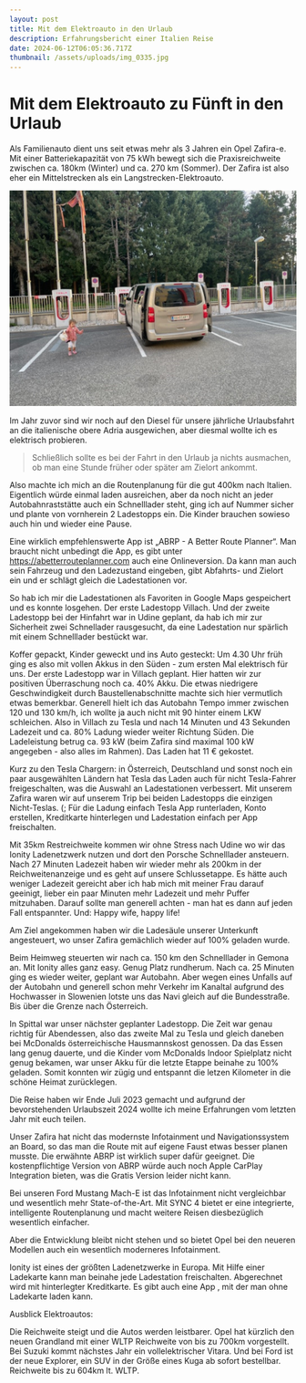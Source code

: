```yaml
---
layout: post
title: Mit dem Elektroauto in den Urlaub
description: Erfahrungsbericht einer Italien Reise
date: 2024-06-12T06:05:36.717Z
thumbnail: /assets/uploads/img_0335.jpg
---
```

# Mit dem Elektroauto zu Fünft in den Urlaub

Als Familienauto dient uns seit etwas mehr als 3 Jahren ein Opel Zafira-e. Mit einer Batteriekapazität von 75 kWh bewegt sich die Praxisreichweite zwischen ca. 180km (Winter) und ca. 270 km (Sommer). Der Zafira ist also eher ein Mittelstrecken als ein Langstrecken-Elektroauto.

![](/assets/uploads/img_0336.jpg "Ladepause in Villach")

Im Jahr zuvor sind wir noch auf den Diesel für unsere jährliche Urlaubsfahrt an die italienische obere Adria ausgewichen, aber diesmal wollte ich es elektrisch probieren. 

> Schließlich sollte es bei der Fahrt in den Urlaub ja nichts ausmachen, ob man eine Stunde früher oder später am Zielort ankommt.

Also machte ich mich an die Routenplanung für die gut 400km nach Italien. Eigentlich würde einmal laden ausreichen, aber da noch nicht an jeder Autobahnraststätte auch ein Schnelllader steht, ging ich auf Nummer sicher und plante von vornherein 2 Ladestopps ein. Die Kinder brauchen sowieso auch hin und wieder eine Pause.

Eine wirklich empfehlenswerte App ist „ABRP - A Better Route Planner“. Man braucht nicht unbedingt die App, es gibt unter <https://abetterrouteplanner.com> auch eine Onlineversion. Da kann man auch sein Fahrzeug und den Ladezustand eingeben, gibt Abfahrts- und Zielort ein und er schlägt gleich die Ladestationen vor.

So hab ich mir die Ladestationen als Favoriten in Google Maps gespeichert und es konnte losgehen. Der erste Ladestopp Villach. Und der zweite Ladestopp bei der Hinfahrt war in Udine geplant, da hab ich mir zur Sicherheit zwei Schnellader rausgesucht, da eine Ladestation nur spärlich mit einem Schnelllader bestückt war.

Koffer gepackt, Kinder geweckt und ins Auto gesteckt: Um 4.30 Uhr früh ging es also mit vollen Akkus in den Süden - zum ersten Mal elektrisch für uns. Der erste Ladestopp war in Villach geplant. Hier hatten wir zur positiven Überraschung noch ca. 40% Akku. Die etwas niedrigere Geschwindigkeit durch Baustellenabschnitte machte sich hier vermutlich etwas bemerkbar. Generell hielt ich das Autobahn Tempo immer zwischen 120 und 130 km/h, ich wollte ja auch nicht mit 90 hinter einem LKW schleichen. Also in Villach zu Tesla und nach 14 Minuten und 43 Sekunden Ladezeit und ca. 80% Ladung wieder weiter Richtung Süden. Die Ladeleistung betrug ca. 93 kW (beim Zafira sind maximal 100 kW angegeben - also alles im Rahmen). Das Laden hat 11 € gekostet.

Kurz zu den Tesla Chargern: in Österreich, Deutschland und sonst noch ein paar ausgewählten Ländern hat Tesla das Laden auch für nicht Tesla-Fahrer freigeschalten, was die Auswahl an Ladestationen verbessert. Mit unserem Zafira waren wir auf unserem Trip bei beiden Ladestopps die einzigen Nicht-Teslas. (; Für die Ladung einfach Tesla App runterladen, Konto erstellen, Kreditkarte hinterlegen und Ladestation einfach per App freischalten.

Mit 35km Restreichweite kommen wir ohne Stress nach Udine wo wir das Ionity Ladenetzwerk nutzen und dort den Porsche Schnelllader ansteuern. Nach 27 Minuten Ladezeit haben wir wieder mehr als 200km in der Reichweitenanzeige und es geht auf unsere Schlussetappe. Es hätte auch weniger Ladezeit gereicht aber ich hab mich mit meiner Frau darauf geeinigt, lieber ein paar Minuten mehr Ladezeit und mehr Puffer mitzuhaben. Darauf sollte man generell achten - man hat es dann auf jeden Fall entspannter. Und: Happy wife, happy life!

Am Ziel angekommen haben wir die Ladesäule unserer Unterkunft angesteuert, wo unser Zafira gemächlich wieder auf 100% geladen wurde.

Beim Heimweg steuerten wir nach ca. 150 km den Schnelllader in Gemona an. Mit Ionity alles ganz easy. Genug Platz rundherum. Nach ca. 25 Minuten ging es wieder weiter, geplant war Autobahn. Aber wegen eines Unfalls auf der Autobahn und generell schon mehr Verkehr im Kanaltal aufgrund des Hochwasser in Slowenien lotste uns das Navi gleich auf die Bundesstraße. Bis über die Grenze nach Österreich.

In Spittal war unser nächster geplanter Ladestopp. Die Zeit war genau richtig für Abendessen, also das zweite Mal zu Tesla und gleich daneben bei McDonalds österreichische Hausmannskost genossen. Da das Essen lang genug dauerte, und die Kinder vom McDonalds Indoor Spielplatz nicht genug bekamen, war unser Akku für die letzte Etappe beinahe zu 100% geladen. Somit konnten wir zügig und entspannt die letzen Kilometer in die schöne Heimat zurücklegen.

Die Reise haben wir Ende Juli 2023 gemacht und aufgrund der bevorstehenden Urlaubszeit 2024 wollte ich meine Erfahrungen vom letzten Jahr mit euch teilen.

Unser Zafira hat nicht das modernste Infotainment und Navigationssystem an Board, so das man die Route mit auf eigene Faust etwas besser planen musste. Die erwähnte ABRP ist wirklich super dafür geeignet. Die kostenpflichtige Version von ABRP würde auch noch Apple CarPlay Integration bieten, was die Gratis Version leider nicht kann.

Bei unseren Ford Mustang Mach-E ist das Infotainment nicht vergleichbar und wesentlich mehr State-of-the-Art. Mit SYNC 4 bietet er eine integrierte, intelligente Routenplanung und macht weitere Reisen diesbezüglich wesentlich einfacher.

Aber die Entwicklung bleibt nicht stehen und so bietet Opel bei den neueren Modellen auch ein wesentlich moderneres Infotainment.

Ionity ist eines der größten Ladenetzwerke in Europa. Mit Hilfe einer Ladekarte kann man beinahe jede Ladestation freischalten. Abgerechnet wird mit hinterlegter Kreditkarte. Es gibt auch eine App , mit der man ohne Ladekarte laden kann.

Ausblick Elektroautos:

Die Reichweite steigt und die Autos werden leistbarer. Opel hat kürzlich den neuen Grandland mit einer WLTP Reichweite von bis zu 700km vorgestellt. Bei Suzuki kommt nächstes Jahr ein vollelektrischer Vitara. Und bei Ford ist der neue Explorer, ein SUV in der Größe eines Kuga ab sofort bestellbar. Reichweite bis zu 604km lt. WLTP.